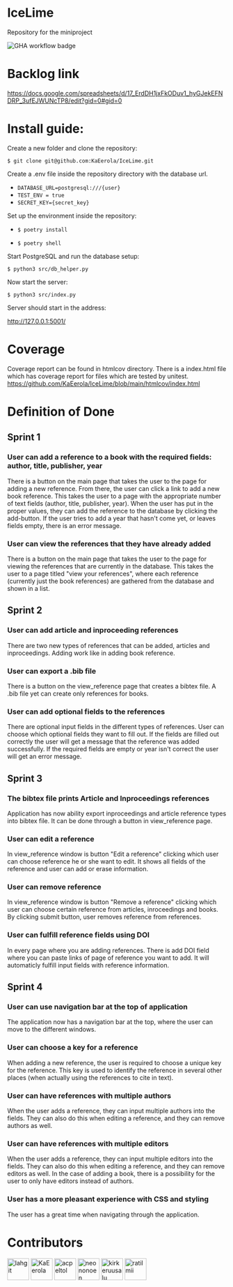 # IceLime
Repository for the miniproject

![GHA workflow badge](https://github.com/KaEerola/IceLime/workflows/CI/badge.svg)

# Backlog link

https://docs.google.com/spreadsheets/d/17_ErdDH1jxFkODuv1_hyGJekEFNDRP_3ufEJWUNcTP8/edit?gid=0#gid=0

# Install guide:

Create a new folder and clone the repository:

`$ git clone git@github.com:KaEerola/IceLime.git`

Create a .env file inside the repository directory with the database url.

* `DATABASE_URL=postgresql:///{user}`
* `TEST_ENV = true`
* `SECRET_KEY={secret_key}`

Set up the environment inside the repository:

* `$ poetry install`

* `$ poetry shell`

Start PostgreSQL and run the database setup:

`$ python3 src/db_helper.py`

Now start the server:

`$ python3 src/index.py`

Server should start in the address:

http://127.0.0.1:5001/

# Coverage

Coverage report can be found in htmlcov directory. There is a index.html file which has coverage report for files which are tested by unitest. https://github.com/KaEerola/IceLime/blob/main/htmlcov/index.html 

# Definition of Done

## Sprint 1

### User can add a reference to a book with the required fields: author, title, publisher, year

There is a button on the main page that takes the user to the page for adding a new reference. From there, the user can click a link to add a new book reference. This takes the user to a page with the appropriate number of text fields (author, title, publisher, year). When the user has put in the proper values, they can add the reference to the database by clicking the add-button. If the user tries to add a year that hasn't come yet, or leaves fields empty, there is an error message.

### User can view the references that they have already added

There is a button on the main page that takes the user to the page for viewing the references that are currently in the database. This takes the user to a page titled "view your references", where each reference (currently just the book references) are gathered from the database and shown in a list. 


## Sprint 2

### User can add article and inproceeding references

There are two new types of references that can be added, articles and inproceedings. Adding work like in adding book reference.

### User can export a .bib file

There is a button on the view_reference page that creates a bibtex file. A .bib file yet can create only references for books.

### User can add optional fields to the references

There are optional input fields in the different types of references. User can choose which optional fields they want to fill out. If the fields are filled out correctly the user will get a message that the reference was added successfully. If the required fields are empty or year isn't correct the user will get an error message.

## Sprint 3

### The bibtex file prints Article and Inproceedings references

Application has now ability export inproceedings and article reference types into bibtex file. It can be done through a button in view_reference page.

### User can edit a reference

In view_reference window is button "Edit a reference" clicking which user can choose reference he or she want to edit. It shows all fields of the reference and user can add or erase information.

### User can remove reference

In view_reference window is button "Remove a reference" clicking which user can choose certain reference from articles, inroceedings and books. By clicking submit button, user removes reference from references.

### User can fulfill reference fields using DOI

In every page where you are adding references. There is add DOI field where you can paste links of page of reference you want to add. It will automaticly fulfill input fields with reference information. 

## Sprint 4 

### User can use navigation bar at the top of application

The application now has a navigation bar at the top, where the user can move to the different windows.

### User can choose a key for a reference

When adding a new reference, the user is required to choose a unique key for the reference. This key is used to identify the reference in several other places (when actually using the references to cite in text).

### User can have references with multiple authors

When the user adds a reference, they can input multiple authors into the fields. They can also do this when editing a reference, and they can remove authors as well.

### User can have references with multiple editors

When the user adds a reference, they can input multiple editors into the fields. They can also do this when editing a reference, and they can remove editors as well. In the case of adding a book, there is a possibility for the user to only have editors instead of authors.

### User has a more pleasant experience with CSS and styling

The user has a great time when navigating through the application.

# Contributors


[//]: contributor-faces

<a href="https://github.com/lahgit"><img src="https://avatars.githubusercontent.com/u/149614775?s=400&v=4" title="lahgit" width="50" height="50"></a>
<a href="https://github.com/KaEerola"><img src="https://avatars.githubusercontent.com/u/157395194?v=4" title="KaEerola" width="50" height="50"></a>
<a href="https://github.com/acpeltol"><img src="https://avatars.githubusercontent.com/u/152793290?v=4" title="acpeltol" width="50" height="50"></a>
<a href="https://github.com/neononoen"><img src="https://avatars.githubusercontent.com/u/153290803?v=4" title="neononoen" width="50" height="50"></a>
<a href="https://github.com/kirkeruusalu"><img src="https://avatars.githubusercontent.com/u/128533486?v=4" title="kirkeruusalu" width="50" height="50"></a>
<a href="https://github.com/ratilmii"><img src="https://avatars.githubusercontent.com/u/32961917?v=4" title="ratilmii" width="50" height="50"></a>

[//]: contributor-faces







